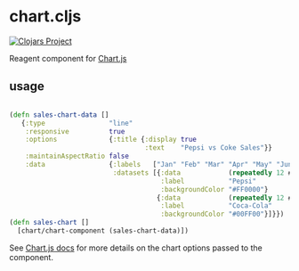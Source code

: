 # chart.cljs
[![Clojars Project](https://img.shields.io/clojars/v/baskeboler/chart-cljs.svg)](https://clojars.org/baskeboler/chart-cljs)

Reagent component for  [Chart.js](https://www.chartjs.org/)

## usage

```cljs

(defn sales-chart-data []
   {:type                "line"
    :responsive          true
    :options             {:title {:display true
                                  :text    "Pepsi vs Coke Sales"}}
    :maintainAspectRatio false
    :data                {:labels   ["Jan" "Feb" "Mar" "Apr" "May" "Jun" "Jul" "Aug" "Sep" "Oct" "Nov" "Dec"]
                          :datasets [{:data            (repeatedly 12 #(rand-int 500))
                                      :label           "Pepsi"
                                      :backgroundColor "#FF0000"}
                                     {:data            (repeatedly 12 #(rand-int 500))
                                      :label           "Coca-Cola"
                                      :backgroundColor "#00FF00"}]}})
(defn sales-chart []
  [chart/chart-component (sales-chart-data)])

```


See [Chart.js docs](https://www.chartjs.org/docs/latest/) for more details on the chart options passed to the component.

